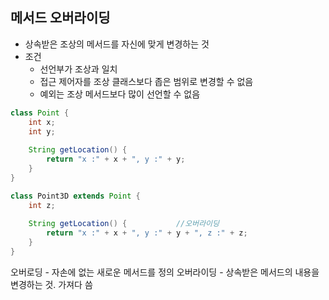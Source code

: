 ## 메서드 오버라이딩
- 상속받은 조상의 메서드를 자신에 맞게 변경하는 것
- 조건
  - 선언부가 조상과 일치
  - 접근 제어자를 조상 클래스보다 좁은 범위로 변경할 수 없음
  - 예외는 조상 메서드보다 많이 선언할 수 없음
```java
class Point {
    int x;
    int y;
    
    String getLocation() {
        return "x :" + x + ", y :" + y;
    }
}

class Point3D extends Point {
    int z;
    
    String getLocation() {           //오버라이딩
        return "x :" + x + ", y :" + y + ", z :" + z;
    }
}
```

오버로딩 - 자손에 없는 새로운 메서드를 정의
오버라이딩 - 상속받은 메서드의 내용을 변경하는 것. 가져다 씀